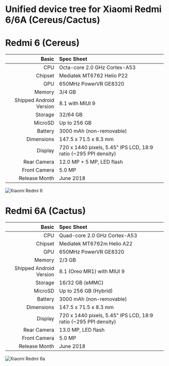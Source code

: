 Unified device tree for Xiaomi Redmi 6/6A (Cereus/Cactus)
============== 
  
Redmi 6 (Cereus)  
========  
Basic   | Spec Sheet
-------:|:-------------------------
CPU     | Octa-core 2.0 GHz Cortex-A53
Chipset | Mediatek MT6762 Helio P22
GPU     | 650MHz PowerVR GE8320
Memory  | 3/4 GB
Shipped Android Version | 8.1 with MIUI 9
Storage | 32/64 GB
MicroSD | Up to 256 GB
Battery | 3000 mAh (non-removable)
Dimensions | 147.5 x 71.5 x 8.3 mm
Display | 720 x 1440 pixels, 5.45" IPS LCD, 18:9 ratio (~295 PPI density)
Rear Camera  | 12.0 MP + 5 MP, LED flash
Front Camera | 5.0 MP
Release Month | June 2018
 
![Xiaomi Redmi 6](https://cdn2.gsmarena.com/vv/bigpic/xiaomi-redmi-6.jpg "Xiaomi Redmi 6")
  
  
Redmi 6A (Cactus)  
========  
Basic   | Spec Sheet
-------:|:-------------------------
CPU     | Quad-core 2.0 GHz Cortex-A53
Chipset | Mediatek MT6762m Helio A22
GPU     | 650MHz PowerVR GE8320
Memory  | 2/3 GB
Shipped Android Version | 8.1 (Oreo MR1) with MIUI 9
Storage | 16/32 GB (eMMC)
MicroSD | Up to 256 GB (Hybrid)
Battery | 3000 mAh (non-removable)
Dimensions | 147.5 x 71.5 x 8.3 mm
Display | 720 x 1440 pixels, 5.45" IPS LCD, 18:9 ratio (~295 PPI density)
Rear Camera  | 13.0 MP, LED flash
Front Camera | 5.0 MP
Release Month | June 2018

![Xiaomi Redmi 6a](https://cdn2.gsmarena.com/vv/pics/xiaomi/xiaomi-redmi-6a-2.jpg "Xiaomi Redmi 6a")    

